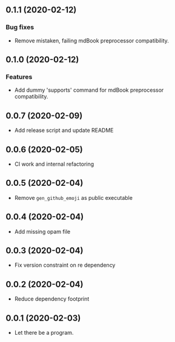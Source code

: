 ## 0.1.1 (2020-02-12)

### Bug fixes

- Remove mistaken, failing mdBook preprocessor compatibility.

## 0.1.0 (2020-02-12)

### Features

- Add dummy 'supports' command for mdBook preprocessor compatibility.

## 0.0.7 (2020-02-09)

- Add release script and update README

## 0.0.6 (2020-02-05)

- CI work and internal refactoring

## 0.0.5 (2020-02-04)

- Remove `gen_github_emoji` as public executable

## 0.0.4 (2020-02-04)

- Add missing opam file

## 0.0.3 (2020-02-04)

- Fix version constraint on re dependency

## 0.0.2 (2020-02-04)

- Reduce dependency footprint

## 0.0.1 (2020-02-03)

- Let there be a program.

